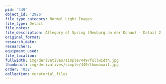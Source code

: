 ```yaml
---
pid: '449'
object_id: '2926'
file_type_category: Normal Light Images
file_type: Detail
file_notes:
file_description: Allegory of Spring (Neuburg an der Donau) - Detail 2
original_format:
research_date:
researchers:
equipment_used:
file_location:
fullwidth: img/derivatives/simple/449/fullwidth.jpg
thumbnail: img/derivatives/simple/449/thumbnail.jpg
order: '032'
collection: curatorial_files
---
```

